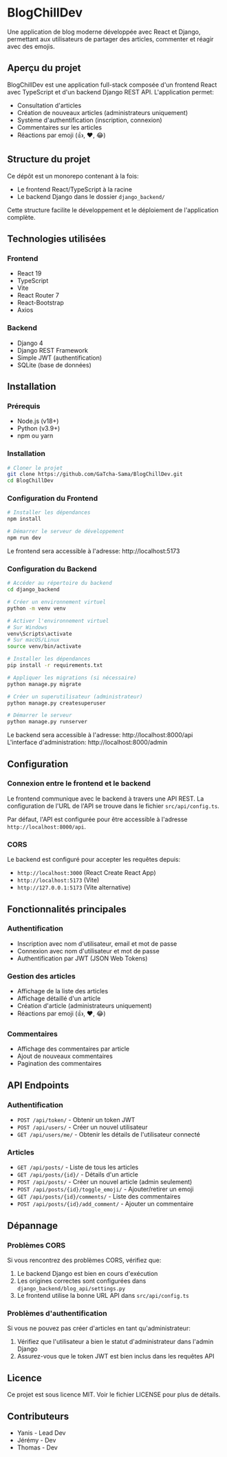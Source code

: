 # BlogChillDev

Une application de blog moderne développée avec React et Django, permettant aux utilisateurs de partager des articles, commenter et réagir avec des emojis.

## Aperçu du projet

BlogChillDev est une application full-stack composée d'un frontend React avec TypeScript et d'un backend Django REST API. L'application permet:

- Consultation d'articles
- Création de nouveaux articles (administrateurs uniquement)
- Système d'authentification (inscription, connexion)
- Commentaires sur les articles
- Réactions par emoji (👍, ❤️, 😂)

## Structure du projet

Ce dépôt est un monorepo contenant à la fois:
- Le frontend React/TypeScript à la racine
- Le backend Django dans le dossier `django_backend/`

Cette structure facilite le développement et le déploiement de l'application complète.

## Technologies utilisées

### Frontend
- React 19
- TypeScript
- Vite
- React Router 7
- React-Bootstrap
- Axios

### Backend
- Django 4
- Django REST Framework
- Simple JWT (authentification)
- SQLite (base de données)

## Installation

### Prérequis
- Node.js (v18+)
- Python (v3.9+)
- npm ou yarn

### Installation

```bash
# Cloner le projet
git clone https://github.com/GaTcha-Sama/BlogChillDev.git
cd BlogChillDev
```

### Configuration du Frontend

```bash
# Installer les dépendances
npm install

# Démarrer le serveur de développement
npm run dev
```

Le frontend sera accessible à l'adresse: http://localhost:5173

### Configuration du Backend

```bash
# Accéder au répertoire du backend
cd django_backend

# Créer un environnement virtuel
python -m venv venv

# Activer l'environnement virtuel
# Sur Windows
venv\Scripts\activate
# Sur macOS/Linux
source venv/bin/activate

# Installer les dépendances
pip install -r requirements.txt

# Appliquer les migrations (si nécessaire)
python manage.py migrate

# Créer un superutilisateur (administrateur)
python manage.py createsuperuser

# Démarrer le serveur
python manage.py runserver
```

Le backend sera accessible à l'adresse: http://localhost:8000/api
L'interface d'administration: http://localhost:8000/admin

## Configuration

### Connexion entre le frontend et le backend

Le frontend communique avec le backend à travers une API REST. La configuration de l'URL de l'API se trouve dans le fichier `src/api/config.ts`.

Par défaut, l'API est configurée pour être accessible à l'adresse `http://localhost:8000/api`.

### CORS

Le backend est configuré pour accepter les requêtes depuis:
- `http://localhost:3000` (React Create React App)
- `http://localhost:5173` (Vite)
- `http://127.0.0.1:5173` (Vite alternative)

## Fonctionnalités principales

### Authentification

- Inscription avec nom d'utilisateur, email et mot de passe
- Connexion avec nom d'utilisateur et mot de passe
- Authentification par JWT (JSON Web Tokens)

### Gestion des articles

- Affichage de la liste des articles
- Affichage détaillé d'un article
- Création d'article (administrateurs uniquement)
- Réactions par emoji (👍, ❤️, 😂)

### Commentaires

- Affichage des commentaires par article
- Ajout de nouveaux commentaires
- Pagination des commentaires

## API Endpoints

### Authentification
- `POST /api/token/` - Obtenir un token JWT
- `POST /api/users/` - Créer un nouvel utilisateur
- `GET /api/users/me/` - Obtenir les détails de l'utilisateur connecté

### Articles
- `GET /api/posts/` - Liste de tous les articles
- `GET /api/posts/{id}/` - Détails d'un article
- `POST /api/posts/` - Créer un nouvel article (admin seulement)
- `POST /api/posts/{id}/toggle_emoji/` - Ajouter/retirer un emoji
- `GET /api/posts/{id}/comments/` - Liste des commentaires
- `POST /api/posts/{id}/add_comment/` - Ajouter un commentaire

## Dépannage

### Problèmes CORS
Si vous rencontrez des problèmes CORS, vérifiez que:
1. Le backend Django est bien en cours d'exécution
2. Les origines correctes sont configurées dans `django_backend/blog_api/settings.py`
3. Le frontend utilise la bonne URL API dans `src/api/config.ts`

### Problèmes d'authentification
Si vous ne pouvez pas créer d'articles en tant qu'administrateur:
1. Vérifiez que l'utilisateur a bien le statut d'administrateur dans l'admin Django
2. Assurez-vous que le token JWT est bien inclus dans les requêtes API

## Licence

Ce projet est sous licence MIT. Voir le fichier LICENSE pour plus de détails.

## Contributeurs

- Yanis - Lead Dev
- Jérémy - Dev
- Thomas - Dev
